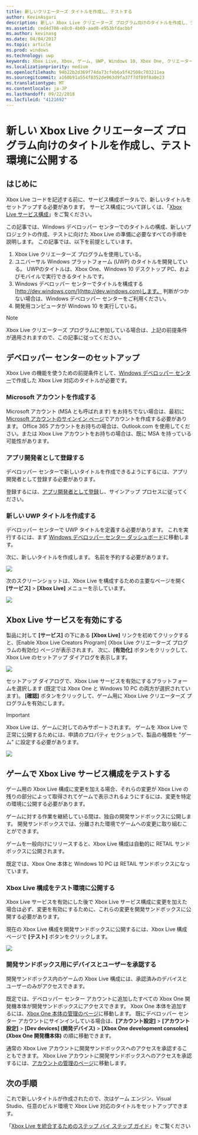 ```yaml
---
title: 新しいクリエーターズ タイトルを作成し、テストする
author: KevinAsgari
description: 新しい Xbox Live クリエーターズ プログラム向けのタイトルを作成し、テスト環境に公開する方法について説明します。
ms.assetid: ced4d708-e8c0-4b69-aad0-e953bfdacbbf
ms.author: kevinasg
ms.date: 04/04/2017
ms.topic: article
ms.prod: windows
ms.technology: uwp
keywords: Xbox Live, Xbox, ゲーム, UWP, Windows 10, Xbox One, クリエーター, テスト
ms.localizationpriority: medium
ms.openlocfilehash: 94b22b2d369f74da73cfeb6a5f42508c703211ea
ms.sourcegitcommit: a160b91a554f8352de963d9fa37f7df89f8a0e23
ms.translationtype: MT
ms.contentlocale: ja-JP
ms.lasthandoff: 09/22/2018
ms.locfileid: "4121692"
---
```

# <a name="create-a-new-xbox-live-creators-program-title-and-publish-to-the-test-environment"></a>新しい Xbox Live クリエーターズ プログラム向けのタイトルを作成し、テスト環境に公開する

## <a name="introduction"></a>はじめに

Xbox Live コードを記述する前に、サービス構成ポータルで、新しいタイトルをセットアップする必要があります。  サービス構成について詳しくは、「[Xbox Live サービス構成](../xbox-live-service-configuration.md)」をご覧ください。

この記事では、Windows デベロッパー センターでのタイトルの構成、新しいプロジェクトの作成、テストに向けた Xbox Live の準備に必要なすべての手順を説明します。 この記事では、以下を前提としています。

1. Xbox Live クリエーターズ プログラムを使用している。
2. ユニバーサル Windows プラットフォーム (UWP) のタイトルを開発している。  UWPのタイトルは、Xbox One、Windows 10 デスクトップ PC、およびモバイルで実行できるタイトルです。
3. Windows デベロッパー センターでタイトルを構成する[http://dev.windows.com/](http://dev.windows.com)します。  判断がつかない場合は、Windows デベロッパー センターをご利用ください。
4. 開発用コンピュータが Windows 10 を実行している。

> [!NOTE]
> Xbox Live クリエーターズ プログラムに参加している場合は、上記の前提条件が適用されますので、この記事に従ってください。

## <a name="dev-center-setup"></a>デベロッパー センターのセットアップ

Xbox Live の機能を使うための前提条件として、[Windows デベロッパー センター](http://dev.windows.com)で作成した Xbox Live 対応のタイトルが必要です。

### <a name="create-a-microsoft-account"></a>Microsoft アカウントを作成する
Microsoft アカウント (MSA とも呼ばれます) をお持ちでない場合は、最初に [Microsoft アカウントのサインイン ページ](https://go.microsoft.com/fwlink/p/?LinkID=254486)でアカウントを作成する必要があります。 Office 365 アカウントをお持ちの場合は、Outlook.com を使用してください。または Xbox Live アカウントをお持ちの場合は、既に MSA を持っている可能性があります。

### <a name="register-as-an-app-developer"></a>アプリ開発者として登録する
デベロッパー センターで新しいタイトルを作成できるようにするには、アプリ開発者として登録する必要があります。

登録するには、[アプリ開発者として登録](https://developer.microsoft.com/store/register)し、サインアップ プロセスに従ってください。

### <a name="create-a-new-uwp-title"></a>新しい UWP タイトルを作成する
デベロッパー センターで UWP タイトルを定義する必要があります。 これを実行するには、まず [Windows デベロッパー センター ダッシュボード](https://developer.microsoft.com/dashboard/)に移動します。

次に、新しいタイトルを作成します。 名前を予約する必要があります。

![](../images/getting_started/first_xbltitle_newapp.png)

次のスクリーンショットは、Xbox Live を構成するための主要なページを開く **[サービス]** >  **[Xbox Live]** メニューを示しています。

![](../images/creators_udc/creators_udc_xboxlive_page.png)

## <a name="enable-xbox-live-services"></a>Xbox Live サービスを有効にする
製品に対して **[サービス]** の下にある **[Xbox Live]** リンクを初めてクリックすると、[Enable Xbox Live Creators Program] (Xbox Live クリエーターズ プログラムの有効化) ページが表示されます。  次に、**[有効化]** ボタンをクリックして、Xbox Live のセットアップ ダイアログを表示します。

![](../images/creators_udc/creators_udc_xboxlive_enable.png)

セットアップ ダイアログで、Xbox Live サービスを有効にするプラットフォームを選択します (既定では Xbox One と Windows 10 PC の両方が選択されています)。  **[確認]** ボタンをクリックして、ゲーム用に Xbox Live クリエーターズ プログラムを有効にします。

> [!IMPORTANT]
> Xbox Live は、ゲームに対してのみサポートされます。 ゲームを Xbox Live で正常に公開するためには、申請のプロパティ セクションで、製品の種類を "ゲーム" に設定する必要があります。

![](../images/creators_udc/creators_udc_xboxlive_enable_dialog.png)

## <a name="test-xbox-live-service-configuration-in-your-game"></a>ゲームで Xbox Live サービス構成をテストする
ゲーム用の Xbox Live 構成に変更を加える場合、それらの変更が Xbox Live の残りの部分によって取得されてゲームで表示されるようにするには、変更を特定の環境に公開する必要があります。

ゲームに対する作業を継続している間は、独自の開発サンドボックスに公開します。  開発サンドボックスでは、分離された環境でゲームへの変更に取り組むことができます。

ゲームを一般向けにリリースすると、Xbox Live 構成は自動的に RETAIL サンドボックスに公開されます。

既定では、Xbox One 本体と Windows 10 PC は RETAIL サンドボックスになっています。

### <a name="publish-xbox-live-configuration-to-the-test-environment"></a>Xbox Live 構成をテスト環境に公開する

Xbox Live サービスを有効にした後で Xbox Live サービス構成に変更を加えた場合は必ず、変更を有効にするために、これらの変更を開発サンドボックスに公開する必要があります。

現在の Xbox Live 構成を開発サンドボックスに公開するには、Xbox Live 構成ページで **[テスト]** ボタンをクリックします。

![](../images/creators_udc/creators_udc_xboxlive_config_test.png)

### <a name="authorize-devices-and-users-for-the-development-sandbox"></a>開発サンドボックス用にデバイスとユーザーを承認する

開発サンドボックス内のゲームの Xbox Live 構成には、承認済みのデバイスとユーザーのみがアクセスできます。

既定では、デベロッパー センター アカウントに追加したすべての Xbox One 開発機本体が開発サンドボックスにアクセスできます。  Xbox One 本体を追加するには、[Xbox One 本体の管理のページ](https://developer.microsoft.com/XboxDevices)に移動します。 既にデベロッパー センター アカウントにサインインしている場合は、**[アカウント設定]** > **[アカウント設定]** > **[Dev devices] (開発デバイス)** > **[Xbox One development consoles] (Xbox One 開発機本体)** の順に移動できます。

通常の Xbox Live アカウントに開発サンドボックスへのアクセスを承認することもできます。  Xbox Live アカウントに開発サンドボックスへのアクセスを承認するには、[アカウントの管理のページ](https://developer.microsoft.com/xboxtestaccounts/configurecreators)に移動します。

## <a name="next-steps"></a>次の手順
これで新しいタイトルが作成されたので、次はゲーム エンジン、Visual Studio、任意のビルド環境で Xbox Live 対応のタイトルをセットアップできます。

「[Xbox Live を統合するためのステップ バイ ステップ ガイド](creators-step-by-step-guide.md)」をご覧ください
